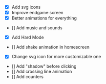 - [X] Add svg icons
- [X] Improve endgame screen
- [X] Better animations for everything
- [] Add music and sounds
- [X] Add Hard Mode
- [] Add shake animation in homescreen
- [X] Change svg icon for more customizable one  
- [] Add "shadow" before clicking
- [] Add crossing line animation
- [] Add counters